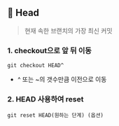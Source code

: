 ## 📍 Head

> 현재 속한 브랜치의 가장 최신 커밋

### 1. checkout으로 앞 뒤 이동

```
git checkout HEAD^
```

- ^ 또는 ~의 갯수만큼 이전으로 이동

### 2. HEAD 사용하여 reset

```
git reset HEAD(원하는 단계) (옵션)
```



